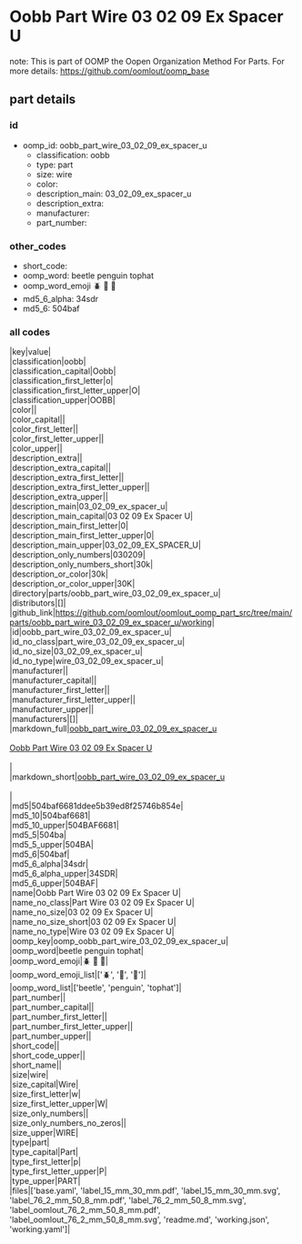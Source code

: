 # Oobb Part Wire 03 02 09 Ex Spacer U  

note: This is part of OOMP the Oopen Organization Method For Parts. For more details: https://github.com/oomlout/oomp_base

##  part details





### id
* oomp_id: oobb_part_wire_03_02_09_ex_spacer_u
  * classification: oobb
  * type: part
  * size: wire
  * color: 
  * description_main: 03_02_09_ex_spacer_u
  * description_extra: 
  * manufacturer: 
  * part_number: 

### other_codes
* short_code: 
* oomp_word: beetle penguin tophat
* oomp_word_emoji :beetle: :penguin: :tophat:
* md5_6_alpha: 34sdr
* md5_6: 504baf

### all codes 
|key|value|  
|classification|oobb|  
|classification_capital|Oobb|  
|classification_first_letter|o|  
|classification_first_letter_upper|O|  
|classification_upper|OOBB|  
|color||  
|color_capital||  
|color_first_letter||  
|color_first_letter_upper||  
|color_upper||  
|description_extra||  
|description_extra_capital||  
|description_extra_first_letter||  
|description_extra_first_letter_upper||  
|description_extra_upper||  
|description_main|03_02_09_ex_spacer_u|  
|description_main_capital|03 02 09 Ex Spacer U|  
|description_main_first_letter|0|  
|description_main_first_letter_upper|0|  
|description_main_upper|03_02_09_EX_SPACER_U|  
|description_only_numbers|030209|  
|description_only_numbers_short|30k|  
|description_or_color|30k|  
|description_or_color_upper|30K|  
|directory|parts/oobb_part_wire_03_02_09_ex_spacer_u|  
|distributors|[]|  
|github_link|https://github.com/oomlout/oomlout_oomp_part_src/tree/main/parts/oobb_part_wire_03_02_09_ex_spacer_u/working|  
|id|oobb_part_wire_03_02_09_ex_spacer_u|  
|id_no_class|part_wire_03_02_09_ex_spacer_u|  
|id_no_size|03_02_09_ex_spacer_u|  
|id_no_type|wire_03_02_09_ex_spacer_u|  
|manufacturer||  
|manufacturer_capital||  
|manufacturer_first_letter||  
|manufacturer_first_letter_upper||  
|manufacturer_upper||  
|manufacturers|[]|  
|markdown_full|[oobb_part_wire_03_02_09_ex_spacer_u](https://github.com/oomlout/oomlout_oomp_part_src/tree/main/parts/oobb_part_wire_03_02_09_ex_spacer_u/working)<br>[](https://github.com/oomlout/oomlout_oomp_part_src/tree/main/parts/oobb_part_wire_03_02_09_ex_spacer_u/working)<br>[Oobb Part Wire 03 02 09 Ex Spacer U](https://github.com/oomlout/oomlout_oomp_part_src/tree/main/parts/oobb_part_wire_03_02_09_ex_spacer_u/working)<br><br>|  
|markdown_short|[oobb_part_wire_03_02_09_ex_spacer_u](https://github.com/oomlout/oomlout_oomp_part_src/tree/main/parts/oobb_part_wire_03_02_09_ex_spacer_u/working)<br><br>|  
|md5|504baf6681ddee5b39ed8f25746b854e|  
|md5_10|504baf6681|  
|md5_10_upper|504BAF6681|  
|md5_5|504ba|  
|md5_5_upper|504BA|  
|md5_6|504baf|  
|md5_6_alpha|34sdr|  
|md5_6_alpha_upper|34SDR|  
|md5_6_upper|504BAF|  
|name|Oobb Part Wire 03 02 09 Ex Spacer U|  
|name_no_class|Part Wire 03 02 09 Ex Spacer U|  
|name_no_size|03 02 09 Ex Spacer U|  
|name_no_size_short|03 02 09 Ex Spacer U|  
|name_no_type|Wire 03 02 09 Ex Spacer U|  
|oomp_key|oomp_oobb_part_wire_03_02_09_ex_spacer_u|  
|oomp_word|beetle penguin tophat|  
|oomp_word_emoji|:beetle: :penguin: :tophat:|  
|oomp_word_emoji_list|[':beetle:', ':penguin:', ':tophat:']|  
|oomp_word_list|['beetle', 'penguin', 'tophat']|  
|part_number||  
|part_number_capital||  
|part_number_first_letter||  
|part_number_first_letter_upper||  
|part_number_upper||  
|short_code||  
|short_code_upper||  
|short_name||  
|size|wire|  
|size_capital|Wire|  
|size_first_letter|w|  
|size_first_letter_upper|W|  
|size_only_numbers||  
|size_only_numbers_no_zeros||  
|size_upper|WIRE|  
|type|part|  
|type_capital|Part|  
|type_first_letter|p|  
|type_first_letter_upper|P|  
|type_upper|PART|  
|files|['base.yaml', 'label_15_mm_30_mm.pdf', 'label_15_mm_30_mm.svg', 'label_76_2_mm_50_8_mm.pdf', 'label_76_2_mm_50_8_mm.svg', 'label_oomlout_76_2_mm_50_8_mm.pdf', 'label_oomlout_76_2_mm_50_8_mm.svg', 'readme.md', 'working.json', 'working.yaml']|  
